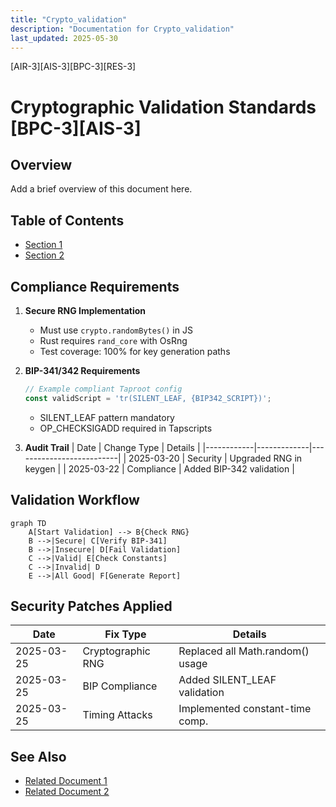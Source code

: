 ```yaml
---
title: "Crypto_validation"
description: "Documentation for Crypto_validation"
last_updated: 2025-05-30
---
```

[AIR-3][AIS-3][BPC-3][RES-3]


# Cryptographic Validation Standards [BPC-3][AIS-3]

## Overview

Add a brief overview of this document here.

## Table of Contents

- [Section 1](#section-1)
- [Section 2](#section-2)


## Compliance Requirements
1. **Secure RNG Implementation**
   - Must use `crypto.randomBytes()` in JS
   - Rust requires `rand_core` with OsRng
   - Test coverage: 100% for key generation paths

2. **BIP-341/342 Requirements**
   ```javascript
   // Example compliant Taproot config
   const validScript = 'tr(SILENT_LEAF, {BIP342_SCRIPT})';
   ```
   - SILENT_LEAF pattern mandatory
   - OP_CHECKSIGADD required in Tapscripts

3. **Audit Trail**
   | Date       | Change Type | Details                  |
   |------------|-------------|--------------------------|
   | 2025-03-20 | Security    | Upgraded RNG in keygen   |
   | 2025-03-22 | Compliance  | Added BIP-342 validation |

## Validation Workflow
```mermaid
graph TD
    A[Start Validation] --> B{Check RNG}
    B -->|Secure| C[Verify BIP-341]
    B -->|Insecure| D[Fail Validation]
    C -->|Valid| E[Check Constants]
    C -->|Invalid| D
    E -->|All Good| F[Generate Report]
```

## Security Patches Applied

| Date       | Fix Type          | Details                          |
|------------|-------------------|----------------------------------|
| 2025-03-25 | Cryptographic RNG | Replaced all Math.random() usage |
| 2025-03-25 | BIP Compliance    | Added SILENT_LEAF validation     |
| 2025-03-25 | Timing Attacks    | Implemented constant-time comp.  | 
## See Also

- [Related Document 1](../INSTALLATION.md)
- [Related Document 2](../../INSTALLATION_REVIEW.md)
